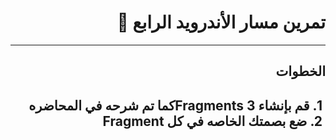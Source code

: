 <div dir = "rtl">

# تمرين مسار الأندرويد الرابع 💚

<hr>
<h2>
الخطوات
 <h2>
&#x202b; 1.   قم بإنشاء 3 Fragmentsكما تم شرحه في المحاضره 
<br>
&#x202b; 2.  ضع بصمتك الخاصه في كل Fragment
  <br>


